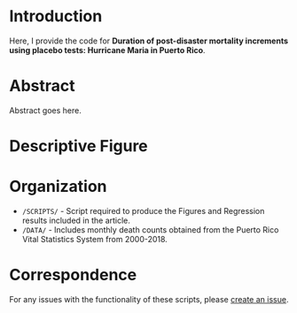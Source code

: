 # Introduction
Here, I provide the code for **Duration of post-disaster mortality increments using placebo tests: Hurricane Maria in Puerto Rico**.

# Abstract
Abstract goes here.

# Descriptive Figure


# Organization 

* `/SCRIPTS/` - Script required to produce the Figures and Regression results included in the article. 
* `/DATA/` - Includes monthly death counts obtained from the Puerto Rico Vital Statistics System from 2000-2018.

# Correspondence
For any issues with the functionality of these scripts, please [create an issue](https://github.com/alexisrsantos/placebo_hurricanemaria/issues).

